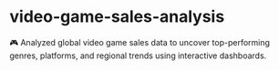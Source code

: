 # video-game-sales-analysis
🎮 Analyzed global video game sales data to uncover top-performing genres, platforms, and regional trends using interactive dashboards.
